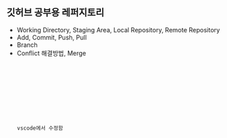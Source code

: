 ## 깃허브 공부용 레퍼지토리

- Working Directory, Staging Area, Local Repository, Remote Repository
- Add, Commit, Push, Pull
- Branch
- Conflict 해결방법, Merge
  <code>
  <!DOCTYPE html>
  <html lang="en">
    <head>
      <meta charset="UTF-8" />
      <meta name="viewport" content="width=device-width, initial-scale=1.0" />
      <title>새로운기능</title>
    </head>
    <body>
      <p>vscode에서 수정함</p>
    </body>
  </html>
  </code>
